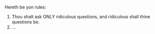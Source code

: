 Hereth be yon rules:
1. Thou shalt ask ONLY ridiculous questions, and ridiculous shall thine questions be.
2. ...
